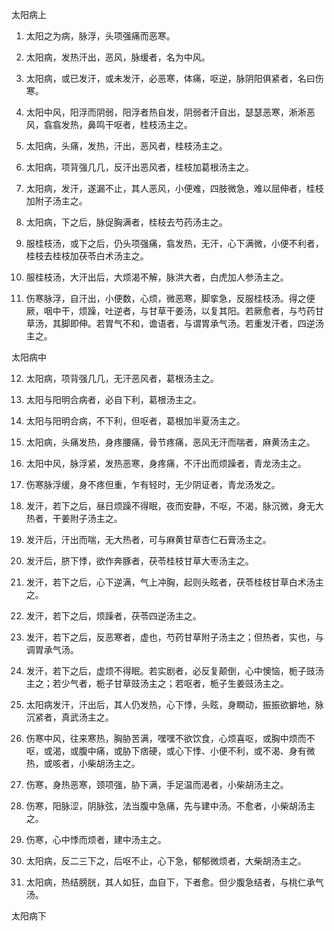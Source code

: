 太阳病上

1. 太阳之为病，脉浮，头项强痛而恶寒。

2. 太阳病，发热汗出，恶风，脉缓者，名为中风。

3. 太阳病，或已发汗，或未发汗，必恶寒，体痛，呕逆，脉阴阳俱紧者，名曰伤寒。

4. 太阳中风，阳浮而阴弱，阳浮者热自发，阴弱者汗自出，瑟瑟恶寒，淅淅恶风，翕翕发热，鼻鸣干呕者，桂枝汤主之。

5. 太阳病，头痛，发热，汗出，恶风者，桂枝汤主之。

6. 太阳病，项背强几几，反汗出恶风者，桂枝加葛根汤主之。

7. 太阳病，发汗，遂漏不止，其人恶风，小便难，四肢微急，难以屈伸者，桂枝加附子汤主之。

8. 太阳病，下之后，脉促胸满者，桂枝去芍药汤主之。

9. 服桂枝汤，或下之后，仍头项强痛，翕发热，无汗，心下满微，小便不利者，桂枝去桂枝加茯苓白术汤主之。

10. 服桂枝汤，大汗出后，大烦渴不解，脉洪大者，白虎加人参汤主之。

11. 伤寒脉浮，自汗出，小便数，心烦，微恶寒，脚挛急，反服桂枝汤。得之便厥，咽中干，烦躁，吐逆者，与甘草干姜汤，以复其阳。若厥愈者，与芍药甘草汤，其脚即伸。若胃气不和，谵语者，与谓胃承气汤。若重发汗者，四逆汤主之。

太阳病中

12. 太阳病，项背强几几，无汗恶风者，葛根汤主之。

13. 太阳与阳明合病者，必自下利，葛根汤主之。

14. 太阳与阳明合病，不下利，但呕者，葛根加半夏汤主之。

15. 太阳病，头痛发热，身疼腰痛，骨节疼痛，恶风无汗而喘者，麻黄汤主之。

16. 太阳中风，脉浮紧，发热恶寒，身疼痛，不汗出而烦躁者，青龙汤主之。

17. 伤寒脉浮缓，身不疼但重，乍有轻时，无少阴证者，青龙汤发之。

18. 发汗，若下之后，昼日烦躁不得眠，夜而安静，不呕，不渴，脉沉微，身无大热者，干姜附子汤主之。

19. 发汗后，汗出而喘，无大热者，可与麻黄甘草杏仁石膏汤主之。

20. 发汗后，脐下悸，欲作奔豚者，茯苓桂枝甘草大枣汤主之。

21. 发汗，若下之后，心下逆满，气上冲胸，起则头眩者，茯苓桂枝甘草白术汤主之。

22. 发汗，若下之后，烦躁者，茯苓四逆汤主之。

23. 发汗，若下之后，反恶寒者，虚也，芍药甘草附子汤主之；但热者，实也，与调胃承气汤。

24. 发汗，若下之后，虚烦不得眠。若实剧者，必反复颠倒，心中懊恼，栀子豉汤主之；若少气者，栀子甘草豉汤主之；若呕者，栀子生姜豉汤主之。

25. 太阳病发汗，汗出后，其人仍发热，心下悸，头眩，身瞤动，振振欲擗地，脉沉紧者，真武汤主之。

26. 伤寒中风，往来寒热，胸胁苦满，嘿嘿不欲饮食，心烦喜呕，或胸中烦而不呕，或渴，或腹中痛，或胁下痞硬，或心下悸、小便不利，或不渴、身有微热，或咳者，小柴胡汤主之。

27. 伤寒，身热恶寒，颈项强，胁下满，手足温而渴者，小柴胡汤主之。

28. 伤寒，阳脉涩，阴脉弦，法当腹中急痛，先与建中汤。不愈者，小柴胡汤主之。

29. 伤寒，心中悸而烦者，建中汤主之。

30. 太阳病，反二三下之，后呕不止，心下急，郁郁微烦者，大柴胡汤主之。

31. 太阳病，热结膀胱，其人如狂，血自下，下者愈。但少腹急结者，与桃仁承气汤。

太阳病下

